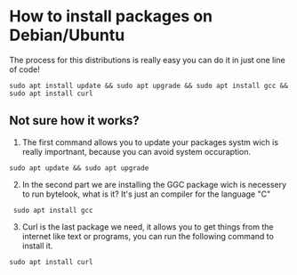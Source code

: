 # How to install packages on Debian/Ubuntu
The process for this distributions is really easy you can do it in just one line of code!
```
sudo apt install update && sudo apt upgrade && sudo apt install gcc && sudo apt install curl
```
## Not sure how it works?
1. The first command allows you to update your packages systm wich is really importnant, because you can avoid system occuraption.
```
sudo apt update && sudo apt upgrade
```
2. In the second part we are installing the GGC package wich is necessery to run bytelook, what is it? It's just an compiler for the language "C"
 ```
  sudo apt install gcc
 ```
3. Curl is the last package we need, it allows you to get things from the internet like text or programs, you can run the following command to install it.
  ```
  sudo apt install curl
  ```
